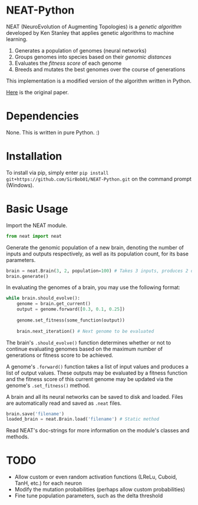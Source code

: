 # NEAT-Python

NEAT (NeuroEvolution of Augmenting Topologies) is a _genetic algorithm_ 
developed by Ken Stanley that applies genetic algorithms to machine learning.

1. Generates a population of genomes (neural networks)
2. Groups genomes into species based on their _genomic distances_
3. Evaluates the _fitness score_ of each genome
4. Breeds and mutates the best genomes over the course of generations

This implementation is a modified version of the algorithm written in Python.

[Here](http://nn.cs.utexas.edu/downloads/papers/stanley.ec02.pdf) is the original paper.

# Dependencies

None. This is written in pure Python. :)

# Installation

To install via pip, simply enter `pip install git+https://github.com/SirBob01/NEAT-Python.git` on the command prompt (Windows).

# Basic Usage

Import the NEAT module.
```py
from neat import neat
```

Generate the genomic population of a new brain, denoting the number of inputs and outputs respectively, as well as its population count, for its base parameters.
```py
brain = neat.Brain(3, 2, population=100) # Takes 3 inputs, produces 2 outputs
brain.generate()
```

In evaluating the genomes of a brain, you may use the following format:
```py
while brain.should_evolve():
    genome = brain.get_current()
    output = genome.forward([0.3, 0.1, 0.25])
    
    genome.set_fitness(some_function(output))
    
    brain.next_iteration() # Next genome to be evaluated
```

The brain's `.should_evolve()` function determines whether or not to continue evaluating genomes based on the maximum number of generations or fitness score to be achieved.

A genome's `.forward()` function takes a list of input values and produces a list of output values. These outputs may be evaluated by a fitness function and the fitness score of this current genome may be updated via the genome's `.set_fitness()` method.

A brain and all its neural networks can be saved to disk and loaded. Files are automatically read and saved as `.neat` files.
```py
brain.save('filename')
loaded_brain = neat.Brain.load('filename') # Static method
```

Read NEAT's doc-strings for more information on the module's classes and methods.

# TODO
- Allow custom or even random activation functions (LReLu, Cuboid, TanH, etc.) for each neuron
- Modify the mutation probabilities (perhaps allow custom probabilities)
- Fine tune population parameters, such as the delta threshold